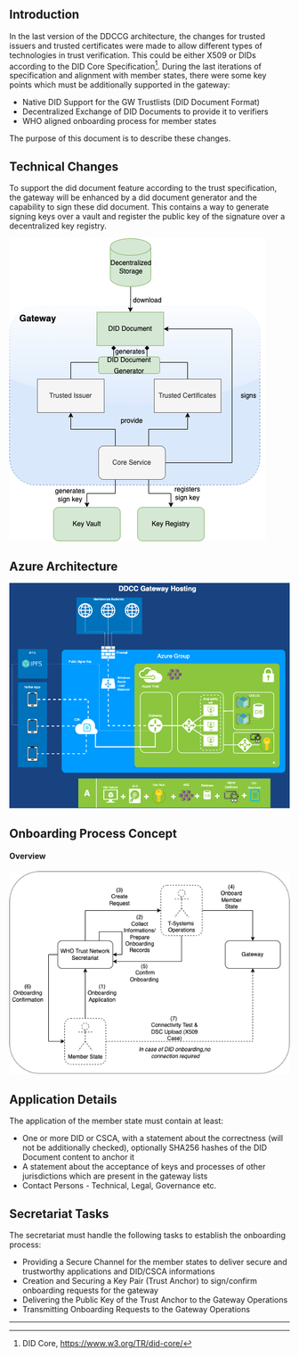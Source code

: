 ## Introduction
In the last version of the DDCCG architecture, the changes for trusted issuers and trusted certificates were made to allow different types of technologies in trust verification. This could be either X509 or DIDs according to the DID Core Specification[^1]. During the last iterations of specification and alignment with member states, there were some key points which must be additionally supported in the gateway:  

* Native DID Support for the GW Trustlists (DID Document Format)
* Decentralized Exchange of DID Documents to provide it to verifiers
* WHO aligned onboarding process for member states


The purpose of this document is to describe these changes.  
## Technical Changes

To support the did document feature according to the trust specification, the gateway will be enhanced by a did document generator and the capability to sign these did document. This contains a way to generate signing keys over a vault and register the public key of the signature over a decentralized key registry.
 

![](pictures/architecture/TechnicalChanges.drawio.png)

## Azure Architecture
![](pictures/architecture/AzureArchitecture.drawio.png)


## Onboarding Process Concept
#### Overview  

![](pictures/architecture/OnboardingOverview.drawio.png)

## Application Details  

The application of the member state must contain at least: 

* One or more DID or CSCA, with a statement about the correctness (will not be additionally checked), optionally SHA256 hashes of the DID Document content to anchor it
* A statement about the acceptance of keys and processes of other jurisdictions which are present in the gateway lists
* Contact Persons - Technical, Legal, Governance etc.


## Secretariat Tasks
The secretariat must handle the following tasks to establish the onboarding process: 

* Providing a Secure Channel for the member states to deliver secure and trustworthy applications and DID/CSCA informations
* Creation and Securing a Key Pair (Trust Anchor)  to sign/confirm onboarding requests for the gateway
* Delivering the Public Key of the Trust Anchor to the Gateway Operations
* Transmitting Onboarding Requests to the Gateway Operations


________________
[^1]: DID Core,   https://www.w3.org/TR/did-core/